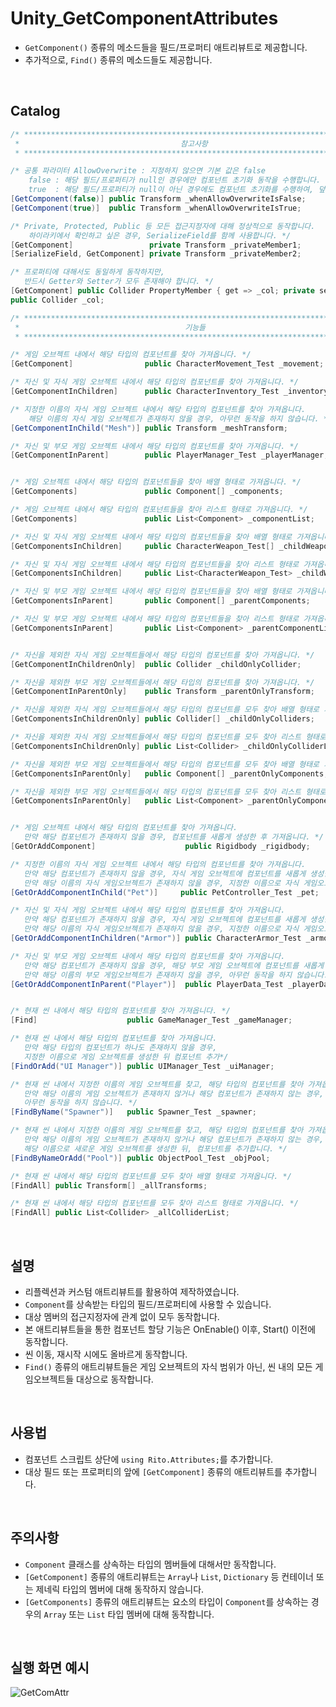 # Unity_GetComponentAttributes
 - ```GetComponent()``` 종류의 메소드들을 필드/프로퍼티 애트리뷰트로 제공합니다.
 - 추가적으로, ```Find()``` 종류의 메소드들도 제공합니다.
 
<br>

## Catalog
```C#
/* ******************************************************************************** *
 *                                    참고사항                                       *
 * ******************************************************************************** */

/* 공통 파라미터 AllowOverwrite : 지정하지 않으면 기본 값은 false
    false : 해당 필드/프로퍼티가 null인 경우에만 컴포넌트 초기화 동작을 수행합니다.
    true  : 해당 필드/프로퍼티가 null이 아닌 경우에도 컴포넌트 초기화를 수행하여, 덮어 쓰기*/
[GetComponent(false)] public Transform _whenAllowOverwriteIsFalse;
[GetComponent(true)]  public Transform _whenAllowOverwriteIsTrue;

/* Private, Protected, Public 등 모든 접근지정자에 대해 정상적으로 동작합니다.
    하이라키에서 확인하고 싶은 경우, SerializeField를 함께 사용합니다. */
[GetComponent]                 private Transform _privateMember1;
[SerializeField, GetComponent] private Transform _privateMember2;

/* 프로퍼티에 대해서도 동일하게 동작하지만,
   반드시 Getter와 Setter가 모두 존재해야 합니다. */
[GetComponent] public Collider PropertyMember { get => _col; private set => _col = value; }
public Collider _col;

/* ******************************************************************************** *
 *                                     기능들                                        *
 * ******************************************************************************** */

/* 게임 오브젝트 내에서 해당 타입의 컴포넌트를 찾아 가져옵니다. */
[GetComponent]                public CharacterMovement_Test _movement;

/* 자신 및 자식 게임 오브젝트 내에서 해당 타입의 컴포넌트를 찾아 가져옵니다. */
[GetComponentInChildren]      public CharacterInventory_Test _inventory;

/* 지정한 이름의 자식 게임 오브젝트 내에서 해당 타입의 컴포넌트를 찾아 가져옵니다.
    해당 이름의 자식 게임 오브젝트가 존재하지 않을 경우, 아무런 동작을 하지 않습니다. */
[GetComponentInChild("Mesh")] public Transform _meshTransform;

/* 자신 및 부모 게임 오브젝트 내에서 해당 타입의 컴포넌트를 찾아 가져옵니다. */
[GetComponentInParent]        public PlayerManager_Test _playerManager;


/* 게임 오브젝트 내에서 해당 타입의 컴포넌트들을 찾아 배열 형태로 가져옵니다. */
[GetComponents]               public Component[] _components;

/* 게임 오브젝트 내에서 해당 타입의 컴포넌트들을 찾아 리스트 형태로 가져옵니다. */
[GetComponents]               public List<Component> _componentList;

/* 자신 및 자식 게임 오브젝트 내에서 해당 타입의 컴포넌트들을 찾아 배열 형태로 가져옵니다. */
[GetComponentsInChildren]     public CharacterWeapon_Test[] _childWeapons;

/* 자신 및 자식 게임 오브젝트 내에서 해당 타입의 컴포넌트들을 찾아 리스트 형태로 가져옵니다. */
[GetComponentsInChildren]     public List<CharacterWeapon_Test> _childWeaponList;

/* 자신 및 부모 게임 오브젝트 내에서 해당 타입의 컴포넌트들을 찾아 배열 형태로 가져옵니다. */
[GetComponentsInParent]       public Component[] _parentComponents;

/* 자신 및 부모 게임 오브젝트 내에서 해당 타입의 컴포넌트들을 찾아 리스트 형태로 가져옵니다. */
[GetComponentsInParent]       public List<Component> _parentComponentList;


/* 자신을 제외한 자식 게임 오브젝트들에서 해당 타입의 컴포넌트를 찾아 가져옵니다. */
[GetComponentInChildrenOnly]  public Collider _childOnlyCollider;

/* 자신을 제외한 부모 게임 오브젝트들에서 해당 타입의 컴포넌트를 찾아 가져옵니다. */
[GetComponentInParentOnly]    public Transform _parentOnlyTransform;

/* 자신을 제외한 자식 게임 오브젝트들에서 해당 타입의 컴포넌트를 모두 찾아 배열 형태로 가져옵니다. */
[GetComponentsInChildrenOnly] public Collider[] _childOnlyColliders;

/* 자신을 제외한 자식 게임 오브젝트들에서 해당 타입의 컴포넌트를 모두 찾아 리스트 형태로 가져옵니다. */
[GetComponentsInChildrenOnly] public List<Collider> _childOnlyColliderList;

/* 자신을 제외한 부모 게임 오브젝트들에서 해당 타입의 컴포넌트를 모두 찾아 배열 형태로 가져옵니다. */
[GetComponentsInParentOnly]   public Component[] _parentOnlyComponents;

/* 자신을 제외한 부모 게임 오브젝트들에서 해당 타입의 컴포넌트를 모두 찾아 리스트 형태로 가져옵니다. */
[GetComponentsInParentOnly]   public List<Component> _parentOnlyComponentList;


/* 게임 오브젝트 내에서 해당 타입의 컴포넌트를 찾아 가져옵니다.
   만약 해당 컴포넌트가 존재하지 않을 경우, 컴포넌트를 새롭게 생성한 후 가져옵니다. */
[GetOrAddComponent]                    public Rigidbody _rigidbody;

/* 지정한 이름의 자식 게임 오브젝트 내에서 해당 타입의 컴포넌트를 찾아 가져옵니다.
   만약 해당 컴포넌트가 존재하지 않을 경우, 자식 게임 오브젝트에 컴포넌트를 새롭게 생성한 후 가져옵니다.
   만약 해당 이름의 자식 게임오브젝트가 존재하지 않을 경우, 지정한 이름으로 자식 게임오브젝트를 생성합니다. */
[GetOrAddComponentInChild("Pet")]     public PetController_Test _pet;

/* 자신 및 자식 게임 오브젝트 내에서 해당 타입의 컴포넌트를 찾아 가져옵니다.
   만약 해당 컴포넌트가 존재하지 않을 경우, 자식 게임 오브젝트에 컴포넌트를 새롭게 생성한 후 가져옵니다.
   만약 해당 이름의 자식 게임오브젝트가 존재하지 않을 경우, 지정한 이름으로 자식 게임오브젝트를 생성합니다. */
[GetOrAddComponentInChildren("Armor")] public CharacterArmor_Test _armor;

/* 자신 및 부모 게임 오브젝트 내에서 해당 타입의 컴포넌트를 찾아 가져옵니다.
   만약 해당 컴포넌트가 존재하지 않을 경우, 해당 부모 게임 오브젝트에 컴포넌트를 새롭게 생성한 후 가져옵니다.
   만약 해당 이름의 부모 게임오브젝트가 존재하지 않을 경우, 아무런 동작을 하지 않습니다. */
[GetOrAddComponentInParent("Player")]  public PlayerData_Test _playerData;


/* 현재 씬 내에서 해당 타입의 컴포넌트를 찾아 가져옵니다. */
[Find]                    public GameManager_Test _gameManager;

/* 현재 씬 내에서 해당 타입의 컴포넌트를 찾아 가져옵니다.
   만약 해당 타입의 컴포넌트가 하나도 존재하지 않을 경우, 
   지정한 이름으로 게임 오브젝트를 생성한 뒤 컴포넌트 추가*/
[FindOrAdd("UI Manager")] public UIManager_Test _uiManager;

/* 현재 씬 내에서 지정한 이름의 게임 오브젝트를 찾고, 해당 타입의 컴포넌트를 찾아 가져옵니다.
   만약 해당 이름의 게임 오브젝트가 존재하지 않거나 해당 컴포넌트가 존재하지 않는 경우,
   아무런 동작을 하지 않습니다. */
[FindByName("Spawner")]   public Spawner_Test _spawner;

/* 현재 씬 내에서 지정한 이름의 게임 오브젝트를 찾고, 해당 타입의 컴포넌트를 찾아 가져옵니다.
   만약 해당 이름의 게임 오브젝트가 존재하지 않거나 해당 컴포넌트가 존재하지 않는 경우,
   해당 이름으로 새로운 게임 오브젝트를 생성한 뒤, 컴포넌트를 추가합니다. */
[FindByNameOrAdd("Pool")] public ObjectPool_Test _objPool;

/* 현재 씬 내에서 해당 타입의 컴포넌트를 모두 찾아 배열 형태로 가져옵니다. */
[FindAll] public Transform[] _allTransforms;

/* 현재 씬 내에서 해당 타입의 컴포넌트를 모두 찾아 리스트 형태로 가져옵니다. */
[FindAll] public List<Collider> _allColliderList;
```
 <br>

## 설명
  - 리플렉션과 커스텀 애트리뷰트를 활용하여 제작하였습니다.
  - ```Component```를 상속받는 타입의 필드/프로퍼티에 사용할 수 있습니다.
  - 대상 멤버의 접근지정자에 관계 없이 모두 동작합니다.
  - 본 애트리뷰트들을 통한 컴포넌트 할당 기능은 OnEnable() 이후, Start() 이전에 동작합니다.
  - 씬 이동, 재시작 시에도 올바르게 동작합니다.
  - ```Find()``` 종류의 애트리뷰트들은 게임 오브젝트의 자식 범위가 아닌, 씬 내의 모든 게임오브젝트들 대상으로 동작합니다.
 
  <br>

## 사용법
  - 컴포넌트 스크립트 상단에 ```using Rito.Attributes;```를 추가합니다.
  - 대상 필드 또는 프로퍼티의 앞에 ```[GetComponent]``` 종류의 애트리뷰트를 추가합니다.
 
  <br>
  
## 주의사항
  - ```Component``` 클래스를 상속하는 타입의 멤버들에 대해서만 동작합니다.
  - ```[GetComponent]``` 종류의 애트리뷰트는 ```Array```나 ```List```, ```Dictionary``` 등 컨테이너 또는 제네릭 타입의 멤버에 대해 동작하지 않습니다.
  - ```[GetComponents]``` 종류의 애트리뷰트는 요소의 타입이 ```Component```를 상속하는 경우의 ```Array``` 또는 ```List``` 타입 멤버에 대해 동작합니다.
  
  <br>
  
## 실행 화면 예시
  ![GetComAttr](https://user-images.githubusercontent.com/42164422/78687106-c643a580-792e-11ea-9cbf-e5204d5e17ed.gif)
